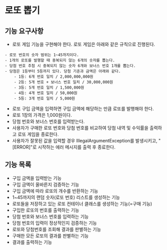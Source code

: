 # 로또 뽑기

## 기능 요구사항
- 로또 게임 기능을 구현해야 한다. 로또 게임은 아래와 같은 규칙으로 진행된다.
```
- 로또 번호의 숫자 범위는 1~45까지이다.
- 1개의 로또를 발행할 때 중복되지 않는 6개의 숫자를 뽑는다.
- 당첨 번호 추첨 시 중복되지 않는 숫자 6개와 보너스 번호 1개를 뽑는다.
- 당첨은 1등부터 5등까지 있다. 당첨 기준과 금액은 아래와 같다.
    - 1등: 6개 번호 일치 / 2,000,000,000원
    - 2등: 5개 번호 + 보너스 번호 일치 / 30,000,000원
    - 3등: 5개 번호 일치 / 1,500,000원
    - 4등: 4개 번호 일치 / 50,000원
    - 5등: 3개 번호 일치 / 5,000원
```
- 로또 구입 금액을 입력하면 구입 금액에 해당하는 만큼 로또를 발행해야 한다.
- 로또 1장의 가격은 1,000원이다.
- 당첨 번호와 보너스 번호를 입력받는다.
- 사용자가 구매한 로또 번호와 당첨 번호를 비교하여 당첨 내역 및 수익률을 출력하고 로또 게임을 종료한다.
- 사용자가 잘못된 값을 입력할 경우 IllegalArgumentException를 발생시키고, "[ERROR]"로 시작하는 에러 메시지를 출력 후 종료한다.

## 기능 목록
- 구입 금액을 입력받는 기능
- 구입 금액이 올바른지 검증하는 기능
- 구입 금액에 따라 로또의 개수를 반환하는 기능
- 1~45까지의 랜덤 숫자(로또 번호) 리스트를 생성하는 기능
- 로또들을 저장하고 있는 로또 컨테이너 클래스를 생성하는 기능(=구매 기능)
- 구입한 로또의 번호를 출력하는 기능
- 당첨 번호와 보너스 번호를 입력하는 기능
- 당첨 번호의 입력이 정상적인지 검증하는 기능
- 로또와 당첨번호를 조회해 결과를 판별하는 기능
- 구매한 모든 로또의 결과를 판별하는 기능
- 결과를 출력하는 기능